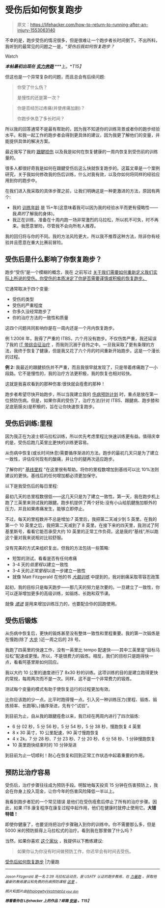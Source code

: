 # 受伤后如何恢复跑步

> 原文：<https://lifehacker.com/how-to-return-to-running-after-an-injury-1553063140>

不幸的是，跑步受伤的情况很多，但是很难让一个跑步者长时间倒下。不出所料，我听到的最常见的问题之一是，“*受伤后我如何恢复跑步？*

Watch

***本帖最初出现在*** [***实力奔跑***](http://strengthrunning.com/2014/02/return-to-running-after-injury/) ***上。**T15】*

但这也是一个异常复杂的问题，而且总会有后续问题:

> 你受了什么伤？
> 
> 是慢性的还是第一次？

> 你是否经历过疼痛(并使疼痛加剧)？
> 
> 你跑步休息了多长时间？

所以我的回答通常不是最有帮助的，因为我不知道你的训练背景或者你的跑步经验水平。和我一起工作的跑步者会得到更具体的建议，因为我更了解他们的变量，并能提供具体的解决方案。

最近我写了我的 [跟腱损伤](http://strengthrunning.com/2014/02/achilles-injury/) 以及我是如何在恢复健康的一周内恢复到受伤前的训练量的。

很多人都很好奇我是如何在跟腱受伤后这么快就恢复跑步的。这篇文章是一个案例研究，关于我如何修改我的伤后训练，什么对我有效，以及你如何将同样的经验应用到你的跑步中。

在我们进入我采取的具体步骤之前，让我们明确这是一种更激进的方法，原因有两个:

*   我的 [训练年龄](http://strengthrunning.com/2014/01/training-age/) 是 15+年(这意味着我可以因为我的经验水平而更有侵略性——我*真的*了解我的身体)。
*   我正在训练，准备在十周内跑一场非常激烈的马拉松，所以机不可失，时不再来。我愿意冒险，尽管我不会向所有人推荐。

我的回归将与你的不同。我的方法风险更大，所以我不推荐这种方法，除非你有经验并且愿意在重大比赛前冒险。

## 受伤后是什么影响了你恢复跑步？

跑步“受伤”是一个模糊的概念，我在 之前写过 [关于我们需要如何重新定义我们实际上所说的受伤。你受伤的本质决定了你是否需要谨慎或积极的恢复跑步。](http://strengthrunning.com/2013/06/how-to-run-when-you-just-dont-want-to/)

它通常取决于四个变量:

*   受伤的类型
*   受伤的严重程度
*   你多久没经常跑步了
*   你的治疗方法的一致性和质量

这四个问题共同影响你是在一周内还是一个月内恢复跑步。

例 1:2008 年，我得了严重的 ITBS，六个月没有跑步。不仅伤势严重，我还延误了我的 [IT 带综合征治疗](http://strengthrunning.com/2014/01/it-band-syndrome-treatment/) ，而我则沉溺于自怜之中。一旦我采取了更有条理的方法，我终于恢复了健康，但是我又花了六个月的时间重新开始跑步。这是一个漫长的过程。

**例 2:** 我最近的跟腱损伤并不严重，而且我很早就发现了，只是带着疼痛跑了一小段路。它不是慢性的，我的治疗方法更积极，我的恢复也相对较快。

这就是我喜欢看到的那种伤害:很快就会痊愈的那种！

跑步者希望尽快开始跑步，所以当我建立我的 [伤病预防计划](http://strengthrunning.com/injury-prevention-for-runners/) 时，重点是放在第一位预防伤病。但是，如果你真的受伤了，治疗方法(针对 ITBS、跟腱病、跑步膝和足底筋膜炎)是积极的，旨在让你快速恢复跑步。

## 受伤后训练:里程

因为我正在为波士顿马拉松训练，所以优先考虑里程比快速训练更有益。值得庆幸的是，受伤后跑几英里比更快的训练更容易。

从伤病中恢复(或长时间休息)需要循序渐进的方法。跑步的最初几天只是为了建立一致性，评估任何现有的酸痛，并让你的腿再次适应跑步。

了解你的“ [基线里程](http://strengthrunning.com/2013/02/the-goldilocks-principle/) ”在这里很有帮助。将你的里程数增加到基线可以比 10%法则建议的更快。基线后的任何增加都必须更加保守。

以下是我受伤后的每日里程:

最初几天的总里程数很低——这几天只是为了建立一致性。第一天，我在跑步机上跑了三英里来测试我的跟腱。跑步机提供了两个好处:没有小山给肌腱施加额外的压力，并且如果疼痛发生，能够立即停止。

不过，每天的里程数并不总是增加:7 英里后，我把第二天减少到 5 英里。在我的第一个 10 英里之后，我把第二天减到了 8 英里。在接下来的四天里，我测试了阿基里斯号，看看它能否承受大约 10 英里的正常工作负荷。这是我的“基线”,所以跑这个量对我来说相对比较舒服。

没有完美的方式来组织复出，但我的方法包括一些策略:

*   短暂的测试，看看是否有任何疼痛
*   3-4 天的*低里程*以建立一致性
*   3-4 天的*正常里程*以进一步建立一致性
*   就像 Matt Fitzgerald 在他的书 [*大脑训练*](http://amzn.to/1eOwbug) 中提到的，我对剧痛采取零容忍政策

起初，我的目标只是每天跑步——那几天的努力是次要的。一旦建立了一致性，你可以逐渐增加更多的高级训练，如锻炼、长跑和双节课。

就像 [*递进*](http://strengthrunning.com/2012/02/the-principle-of-progression-how-to-consistently-get-faster/) 是用来增加训练压力的，也要配合你的回跑使用。

## 受伤后锻炼

从伤病中恢复后，更快的锻炼甚至没有整体一致性和里程重要。我的第一次锻炼是在慢跑(除了 [大步](http://strengthrunning.com/2012/10/what-are-strides/) )近一周之后的 28 号。

我跑了四英里的快速工作，没有一英里比 tempo 配速快——其中三英里是“目标马拉松”配速或更慢。所以，不是很费力的锻炼。相反，我们的目标只是跑得快一点，看看阿基里斯如何回应。

我以大约 10 公里的速度进行了 8x30 秒的训练。这项训练的目的是建立跑得更快的常规，每周两次而不是一次。同样，这不是一个非常费力的锻炼。

测试每个变量的模式有助于使恢复运行的过程更加有效。

比你应该跑的少一点。比平时跑得慢一点。引入另一种训练压力(里程、锻炼、锻炼频率、长跑等)。)循序渐进，先有个“试验”。

到目前为止，自从我的跟腱痊愈以来，我已经在两周内进行了四次锻炼:

*   6 分 02 秒，5 分 56 秒，5 分 54 秒，5 分 38 秒，慢跑恢复 4 英里
*   8 x 30 英寸，10 公里配速，90 英寸慢跑恢复
*   4 x 2k，7 分 28 秒、7 分 23 秒、7 分 20 秒、6 分 58 秒、1 分钟慢跑恢复
*   10 英里跑快结束时的 10 分钟渐进

到目前为止一切顺利！耐心在恢复和回到正常工作状态中起着重要的作用。

## 预防比治疗容易

受伤后，治疗步骤往往成为预防手段。明智地每天投资 15 分钟在伤害预防上，我会在你身上投入现金，让你今年的伤害风险降低一半以上。

我看到跑步者犯的一个常见错误 是他们在受伤痊愈后停止了所有的治疗步骤。因此，如果 ITB 康复程序在康复过程中起作用，他们在健康时就停止使用它。**大错特错！**

即使你健康了，也要坚持把治疗步骤融入到你的训练中。你不需要那么多，但是 5000 米的预防抵得上马拉松式的治疗。看到我在那里做了什么吗？

当然，如果你喜欢 [这个家伙](http://strengthrunning.com/2013/12/injury-prevention-second-nature/) ，我提供以下教练建议:

> 如果你认为你没有时间做预防工作，你迟早会有时间去受伤。

[受伤后如何恢复跑步](http://strengthrunning.com/2014/02/return-to-running-after-injury/) |力量跑

* * *

<small>*Jason Fitzgerald 是一名 2:39 马拉松运动员，是 USATF 认证的跑步教练，在*</small> [<small>*力量跑*</small>](http://strengthrunning.com/) <small>*。获取他最新的教练建议和免费的伤病预防课程*</small> [<small>*这里*</small>](http://strengthrunning.com/injury-prevention-ecourse/) <small>*。*</small>

<small>*照片和图片由*</small>[<small>*Whologwhy*</small>](http://www.flickr.com/photos/hulagway/6804920013/)<small></small>*[<small>*Vestman*</small>](http://www.flickr.com/photos/vestman/3210770788/)<small>*[<small>*Ed your don*</small>](http://www.flickr.com/photos/yourdon/2819551282/)<small></small>*</small>*

***<small>*想看看你在 Lifehacker 上的作品？邮箱*</small> [<small>*安迪*</small>](mailto:andy@lifehacker.com) <small>*。*T15】</small>***